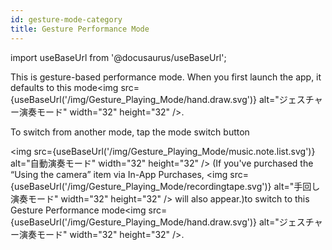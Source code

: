 ```yaml
---
id: gesture-mode-category
title: Gesture Performance Mode
---
```


import useBaseUrl from '@docusaurus/useBaseUrl';

This is gesture-based performance mode. When you first launch the app, it defaults to this mode<img src={useBaseUrl('/img/Gesture_Playing_Mode/hand.draw.svg')} alt="ジェスチャー演奏モード" width="32" height="32" />.



To switch from another mode, tap the mode switch button

<img src={useBaseUrl('/img/Gesture_Playing_Mode/music.note.list.svg')} alt="自動演奏モード" width="32" height="32"  /> 
(If you've purchased the “Using the camera” item via In-App Purchases, <img src={useBaseUrl('/img/Gesture_Playing_Mode/recordingtape.svg')} alt="手回し演奏モード" width="32" height="32"  /> will also appear.)to switch to this Gesture Performance mode<img src={useBaseUrl('/img/Gesture_Playing_Mode/hand.draw.svg')} alt="ジェスチャー演奏モード" width="32" height="32"  />. 


